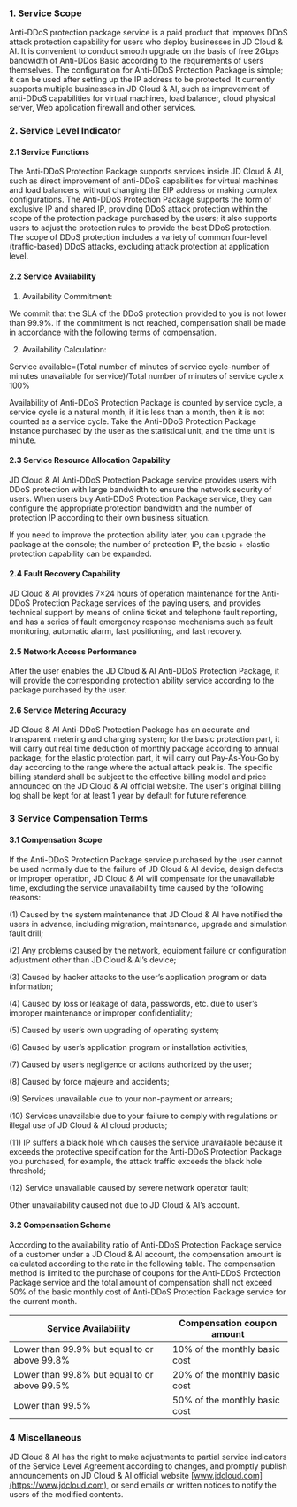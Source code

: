 ### 1. Service Scope

Anti-DDoS protection package service is a paid product that improves DDoS attack protection capability for users who deploy businesses in JD Cloud & AI. It is convenient to conduct smooth upgrade on the basis of free 2Gbps bandwidth of Anti-DDos Basic according to the requirements of users themselves. The configuration for Anti-DDoS Protection Package is simple; it can be used after setting up the IP address to be protected. It currently supports multiple businesses in JD Cloud & AI, such as improvement of anti-DDoS capabilities for virtual machines, load balancer, cloud physical server, Web application firewall and other services.

### 2. Service Level Indicator

#### 2.1 Service Functions

The Anti-DDoS Protection Package supports services inside JD Cloud & AI, such as direct improvement of anti-DDoS capabilities for virtual machines and load balancers, without changing the EIP address or making complex configurations. The Anti-DDoS Protection Package supports the form of exclusive IP and shared IP, providing DDoS attack protection within the scope of the protection package purchased by the users; it also supports users to adjust the protection rules to provide the best DDoS protection. The scope of DDoS protection includes a variety of common four-level (traffic-based) DDoS attacks, excluding attack protection at application level.

#### 2.2 Service Availability

1. Availability Commitment:

We commit that the SLA of the DDoS protection provided to you is not lower than 99.9%. If the commitment is not reached, compensation shall be made in accordance with the following terms of compensation.

2. Availability Calculation:

Service available=(Total number of minutes of service cycle-number of minutes unavailable for service)/Total number of minutes of service cycle x 100%

Availability of Anti-DDoS Protection Package is counted by service cycle, a service cycle is a natural month, if it is less than a month, then it is not counted as a service cycle. Take the Anti-DDoS Protection Package instance purchased by the user as the statistical unit, and the time unit is minute.

#### 2.3 Service Resource Allocation Capability

JD Cloud & AI Anti-DDoS Protection Package service provides users with DDoS protection with large bandwidth to ensure the network security of users. When users buy Anti-DDoS Protection Package service, they can configure the appropriate protection bandwidth and the number of protection IP according to their own business situation.

If you need to improve the protection ability later, you can upgrade the package at the console; the number of protection IP, the basic + elastic protection capability can be expanded.

#### 2.4 Fault Recovery Capability

JD Cloud & AI provides 7×24 hours of operation maintenance for the Anti-DDoS Protection Package services of the paying users, and provides technical support by means of online ticket and telephone fault reporting, and has a series of fault emergency response mechanisms such as fault monitoring, automatic alarm, fast positioning, and fast recovery.

#### 2.5 Network Access Performance

After the user enables the JD Cloud & AI Anti-DDoS Protection Package, it will provide the corresponding protection ability service according to the package purchased by the user.

#### 2.6 Service Metering Accuracy

JD Cloud & AI Anti-DDoS Protection Package has an accurate and transparent metering and charging system; for the basic protection part, it will carry out real time deduction of monthly package according to annual package; for the elastic protection part, it will carry out Pay-As-You-Go by day according to the range where the actual attack peak is. The specific billing standard shall be subject to the effective billing model and price announced on the JD Cloud & AI official website. The user's original billing log shall be kept for at least 1 year by default for future reference.

### 3 Service Compensation Terms

#### 3.1 Compensation Scope

If the Anti-DDoS Protection Package service purchased by the user cannot be used normally due to the failure of JD Cloud & AI device, design defects or improper operation, JD Cloud & AI will compensate for the unavailable time, excluding the service unavailability time caused by the following reasons:

(1) Caused by the system maintenance that JD Cloud & AI have notified the users in advance, including migration, maintenance, upgrade and simulation fault drill;

(2) Any problems caused by the network, equipment failure or configuration adjustment other than JD Cloud & AI’s device;

(3) Caused by hacker attacks to the user’s application program or data information;

(4) Caused by loss or leakage of data, passwords, etc. due to user’s improper maintenance or improper confidentiality;

(5) Caused by user’s own upgrading of operating system;

(6) Caused by user’s application program or installation activities;

(7) Caused by user’s negligence or actions authorized by the user;

(8) Caused by force majeure and accidents;

(9) Services unavailable due to your non-payment or arrears;

(10) Services unavailable due to your failure to comply with regulations or illegal use of JD Cloud & AI cloud products;

(11) IP suffers a black hole which causes the service unavailable because it exceeds the protective specification for the Anti-DDoS Protection Package you purchased, for example, the attack traffic exceeds the black hole threshold;

(12) Service unavailable caused by severe network operator fault;

Other unavailability caused not due to JD Cloud & AI’s account.

#### 3.2 Compensation Scheme

According to the availability ratio of Anti-DDoS Protection Package service of a customer under a JD Cloud & AI account, the compensation amount is calculated according to the rate in the following table. The compensation method is limited to the purchase of coupons for the Anti-DDoS Protection Package service and the total amount of compensation shall not exceed 50% of the basic monthly cost of Anti-DDoS Protection Package service for the current month.

| Service Availability                               |Compensation coupon amount    |
| -------------------------- | ----------------- |
| Lower than 99.9% but equal to or above 99.8% | 10% of the monthly basic cost |
| Lower than 99.8% but equal to or above 99.5% | 20% of the monthly basic cost |
| Lower than 99.5%                                           | 50% of the monthly basic cost |

 

### 4 Miscellaneous

JD Cloud & AI has the right to make adjustments to partial service indicators of the Service Level Agreement according to changes, and promptly publish announcements on JD Cloud & AI official website [www.jdcloud.com](https://www.jdcloud.com), or send emails or written notices to notify the users of the modified contents.
